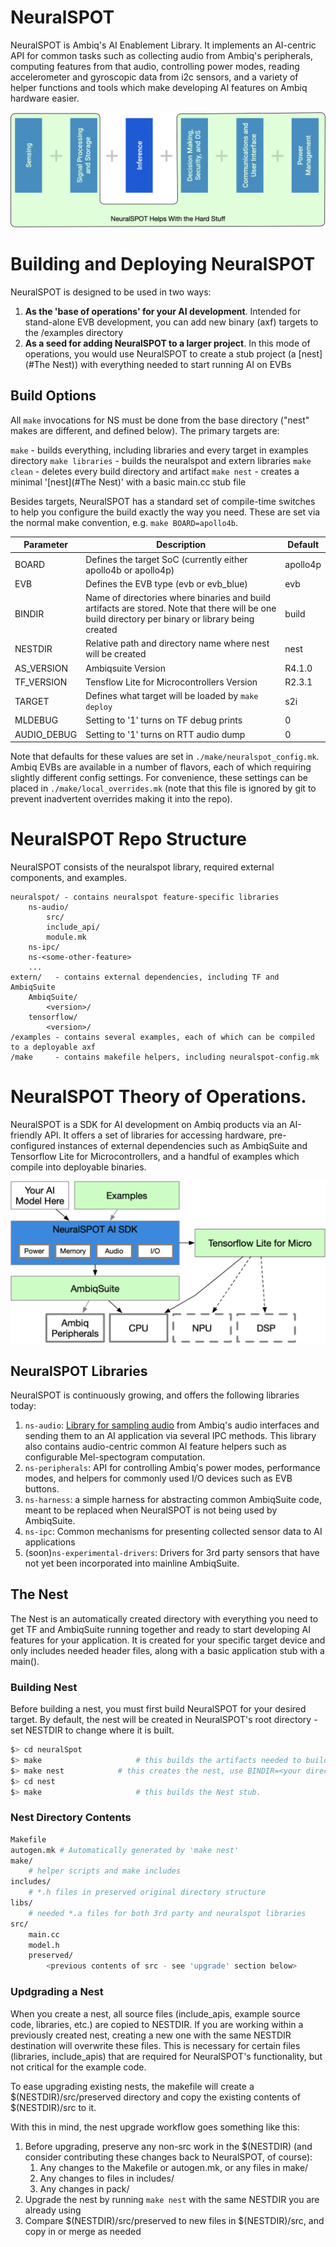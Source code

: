 # NeuralSPOT
NeuralSPOT is Ambiq's AI Enablement Library. It implements an AI-centric API for common tasks such as collecting audio from Ambiq's peripherals, computing features from that audio, controlling power modes, reading accelerometer and gyroscopic data from i2c sensors, and a variety of helper functions and tools which make developing AI features on Ambiq hardware easier.

![image-20220811095223908](./docs/image-20220811095223908.png)

# Building and Deploying NeuralSPOT

NeuralSPOT is designed to be used in two ways:
1. **As the 'base of operations' for your AI development**. Intended for stand-alone EVB development, you can add new binary (axf) targets to the /examples directory
2. **As a seed for adding NeuralSPOT to a larger project**. In this mode of operations, you would use NeuralSPOT to create a stub project (a [nest](#The Nest)) with everything needed to start running AI on EVBs

## Build Options
All `make` invocations for NS must be done from the base directory ("nest" makes are different, and defined below). The primary targets are:

`make` - builds everything, including libraries and every target in examples directory
`make libraries` - builds the neuralspot and extern libraries
`make clean` - deletes every build directory and artifact
`make nest` - creates a minimal '[nest](#The Nest)' with a basic main.cc stub file

Besides targets, NeuralSPOT has a standard set of compile-time switches to help you configure the build exactly the way you need. These are set via the normal make convention, e.g. `make BOARD=apollo4b`.

| Parameter | Description | Default |
| --------- | ----------- | ------- |
| BOARD | Defines the target SoC (currently either apollo4b or apollo4p) | apollo4p |
| EVB | Defines the EVB type (evb or evb_blue) | evb |
| BINDIR | Name of directories where binaries and build artifacts are stored. Note that there will be one build directory per binary or library being created | build |
| NESTDIR | Relative path and directory name where nest will be created | nest |
| AS_VERSION | Ambiqsuite Version | R4.1.0 |
| TF_VERSION | Tensflow Lite for Microcontrollers Version | R2.3.1 |
| TARGET | Defines what target will be loaded by `make deploy` | s2i |
| MLDEBUG | Setting to '1' turns on TF debug prints | 0 |
| AUDIO_DEBUG | Setting to '1' turns on RTT audio dump | 0 |

Note that defaults for these values are set in `./make/neuralspot_config.mk`. Ambiq EVBs are available in a number of flavors, each of which requiring slightly different config settings. For convenience, these settings can be placed in `./make/local_overrides.mk` (note that this file is ignored by git to prevent inadvertent overrides making it into the repo).

# NeuralSPOT Repo Structure

NeuralSPOT consists of the neuralspot library, required external components, and examples. 

```/neuralspot - contains all code for NeuralSPOT libraries
neuralspot/ - contains neuralspot feature-specific libraries
	ns-audio/
		src/
		include_api/
		module.mk
	ns-ipc/
	ns-<some-other-feature>
	...
extern/   - contains external dependencies, including TF and AmbiqSuite
	AmbiqSuite/
		<version>/
	tensorflow/
		<version>/
/examples - contains several examples, each of which can be compiled to a deployable axf
/make     - contains makefile helpers, including neuralspot-config.mk
```



# NeuralSPOT Theory of Operations.

NeuralSPOT is a SDK for AI development on Ambiq products via an AI-friendly API. It offers a set of libraries for accessing hardware, pre-configured instances of external dependencies such as AmbiqSuite and Tensorflow Lite for Microcontrollers, and a handful of examples which compile into deployable binaries.

![image-20220811161922376](./docs/image-20220811161922376.png)



## NeuralSPOT Libraries

NeuralSPOT is continuously growing, and offers the following libraries today:

1. `ns-audio`: [Library for sampling audio](neuralspot/ns-audio/ns-audio.md) from Ambiq's audio interfaces and sending them to an AI application via several IPC methods. This library also contains audio-centric common AI feature helpers such as configurable Mel-spectogram computation.
2. `ns-peripherals`: API for controlling Ambiq's power modes, performance modes, and helpers for commonly used I/O devices such as EVB buttons.
3. `ns-harness`: a simple harness for abstracting common AmbiqSuite code, meant to be replaced when NeuralSPOT is not being used by AmbiqSuite.
4. `ns-ipc`: Common mechanisms for presenting collected sensor data to AI applications
5. (soon)`ns-experimental-drivers`: Drivers for 3rd party sensors that have not yet been incorporated into mainline AmbiqSuite.

## The Nest

The Nest is an automatically created directory with everything you need to get TF and AmbiqSuite running together and ready to start developing AI features for your application. It is created for your specific target device and only includes needed header files, along with a basic application stub with a main().

### Building Nest

Before building a nest, you must first build NeuralSPOT for your desired target. By default, the nest will be created in NeuralSPOT's root directory - set NESTDIR to change where it is built.

```bash
$> cd neuralSpot
$> make						# this builds the artifacts needed to build the nest
$> make nest			# this creates the nest, use BINDIR=<your directory> to change where
$> cd nest
$> make 					# this builds the Nest stub. 
```

### Nest Directory Contents
```bash
Makefile
autogen.mk # Automatically generated by 'make nest'
make/
	# helper scripts and make includes
includes/
	# *.h files in preserved original directory structure
libs/
	# needed *.a files for both 3rd party and neuralspot libraries
src/
	main.cc
	model.h
	preserved/
		<previous contents of src - see 'upgrade' section below>
```
### Updgrading a Nest
When you create a nest, all source files (include_apis, example source code, libraries, etc.) are copied
to NESTDIR. If you are working within a previously created nest, creating a new one with the same NESTDIR
destination will overwrite these files. This is necessary for certain files (libraries, include_apis) that
are required for NeuralSPOT's functionality, but not critical for the example code.

To ease upgrading existing nests, the makefile will create a $(NESTDIR)/src/preserved directory and copy the
existing contents of $(NESTDIR)/src to it.

With this in mind, the nest upgrade workflow goes something like this:
1. Before upgrading, preserve any non-src work in the $(NESTDIR) (and consider contributing these changes back to NeuralSPOT, of course):
	1. Any changes to the Makefile or autogen.mk, or any files in make/
	2. Any changes to files in includes/
	3. Any changes in pack/
2. Upgrade the nest by running `make nest` with the same NESTDIR you are already using
3. Compare $(NESTDIR)/src/preserved to new files in $(NESTDIR)/src, and copy in or merge as needed
